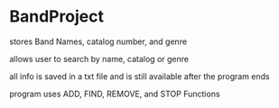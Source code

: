 # BandProject

stores Band Names, catalog number, and genre

allows user to search by name, catalog or genre

all info is saved in a txt file and is still available after the program ends

program uses 
ADD, FIND, REMOVE, and STOP Functions
